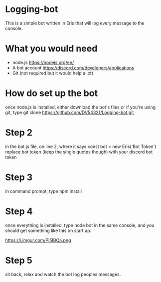 # Logging-bot
This is a simple bot written in Eris that will log every message to the console.
# What you would need
- node.js
https://nodejs.org/en/
- A bot account
https://discord.com/developers/applications
- Git (not required but it would help a lot)
# How do set up the bot
once node.js is installed, either download the bot's files or if you're using git, type git clone https://github.com/DV54321/Logging-bot.git

# Step 2
in the bot.js file, on line 2, where it says 
const bot = new Eris('Bot Token')
replace bot token (keep the single quotes though) with your discord bot token

# Step 3
in command prompt, type npm install

# Step 4
once everything is installed, type node bot in the same console, and you should get something like this on start up. 

https://i.imgur.com/Pi5IBQa.png

# Step 5
sit back, relax and watch the bot log peoples messages.